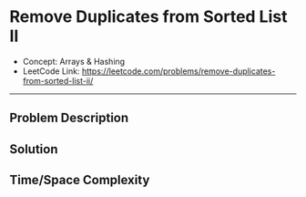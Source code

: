 # Remove Duplicates from Sorted List II

- Concept: Arrays & Hashing
- LeetCode Link: https://leetcode.com/problems/remove-duplicates-from-sorted-list-ii/

---

## Problem Description

## Solution

## Time/Space Complexity

